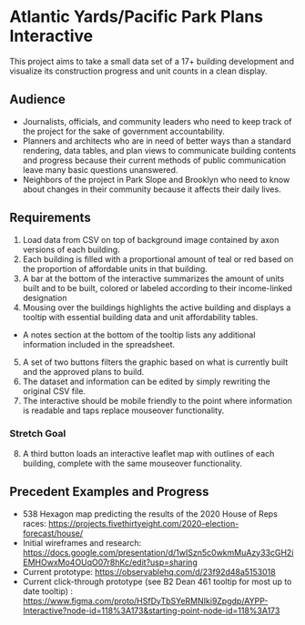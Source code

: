 # Atlantic Yards/Pacific Park Plans Interactive

This project aims to take a small data set of a 17+ building development and visualize its construction progress and unit counts in a clean display. 

## Audience
  * Journalists, officials, and community leaders who need to keep track of the project for the sake of government accountability.
  * Planners and architects who are in need of better ways than a standard rendering, data tables, and plan views to communicate building contents and progress because their current methods of public communication leave many basic questions unanswered. 
  * Neighbors of the project in Park Slope and Brooklyn who need to know about changes in their community because it affects their daily lives.

## Requirements

1. Load data from CSV on top of background image contained by axon versions of each building.
2. Each building is filled with a proportional amount of teal or red based on the proportion of affordable units in that building.
3. A bar at the bottom of the interactive summarizes the amount of units built and to be built, colored or labeled according to their income-linked designation
4. Mousing over the buildings highlights the active building and displays a tooltip with essential building data and unit affordability tables. 
  * A notes section at the bottom of the tooltip lists any additional information included in the spreadsheet.
5. A set of two buttons filters the graphic based on what is currently built and the approved plans to build.
6. The dataset and information can be edited by simply rewriting the original CSV file. 
7. The interactive should be mobile friendly to the point where information is readable and taps replace mouseover functionality.

### Stretch Goal

8. A third button loads an interactive leaflet map with outlines of each building, complete with the same mouseover functionality.

## Precedent Examples and Progress
  * 538 Hexagon map predicting the results of the 2020 House of Reps races: https://projects.fivethirtyeight.com/2020-election-forecast/house/
  * Initial wireframes and research: https://docs.google.com/presentation/d/1wISzn5c0wkmMuAzy33cGH2iEMHOwxMo4OUqO07r8hKc/edit?usp=sharing
  * Current prototype: https://observablehq.com/d/23f92d48a5153018
  * Current click-through prototype (see B2 Dean 461 tooltip for most up to date tooltip) : https://www.figma.com/proto/HSfDyTbSYeRMNIki9Zpgdp/AYPP-Interactive?node-id=118%3A173&starting-point-node-id=118%3A173
